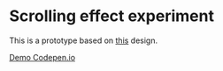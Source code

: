 # Scrolling effect experiment

This is a prototype based on [this](https://dribbble.com/shots/2285816-Scrolling-effect) design.


[Demo Codepen.io](http://codepen.io/schmidtsonian/pen/kkwKWV)
